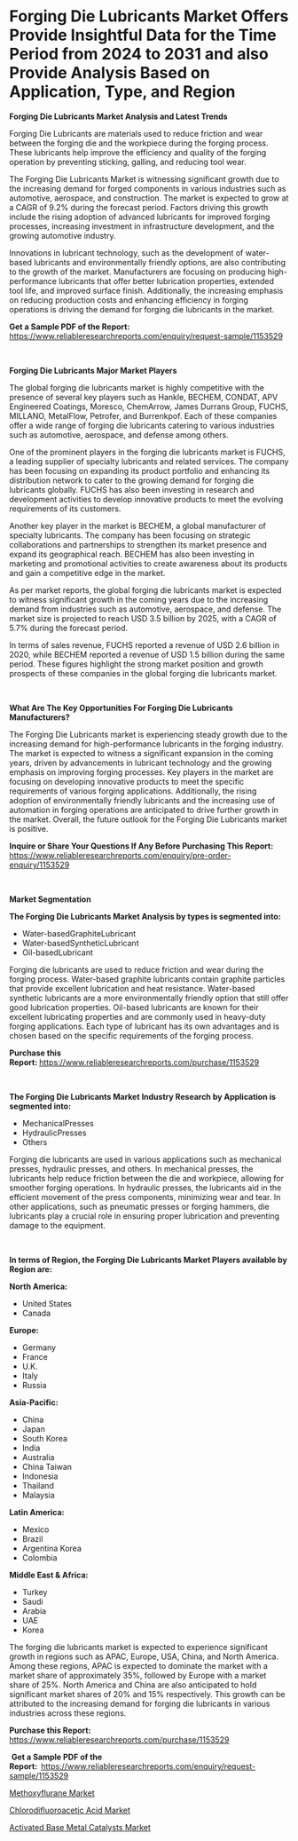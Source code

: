<p><h1>Forging Die Lubricants Market Offers Provide Insightful Data for the Time Period from 2024 to 2031 and also Provide Analysis Based on Application, Type, and Region</h1></p><p><strong>Forging Die Lubricants Market Analysis and Latest Trends</strong></p>
<p><p>Forging Die Lubricants are materials used to reduce friction and wear between the forging die and the workpiece during the forging process. These lubricants help improve the efficiency and quality of the forging operation by preventing sticking, galling, and reducing tool wear.</p><p>The Forging Die Lubricants Market is witnessing significant growth due to the increasing demand for forged components in various industries such as automotive, aerospace, and construction. The market is expected to grow at a CAGR of 9.2% during the forecast period. Factors driving this growth include the rising adoption of advanced lubricants for improved forging processes, increasing investment in infrastructure development, and the growing automotive industry.</p><p>Innovations in lubricant technology, such as the development of water-based lubricants and environmentally friendly options, are also contributing to the growth of the market. Manufacturers are focusing on producing high-performance lubricants that offer better lubrication properties, extended tool life, and improved surface finish. Additionally, the increasing emphasis on reducing production costs and enhancing efficiency in forging operations is driving the demand for forging die lubricants in the market.</p></p>
<p><strong>Get a Sample PDF of the Report:&nbsp;</strong> <a href="https://www.reliableresearchreports.com/enquiry/request-sample/1153529">https://www.reliableresearchreports.com/enquiry/request-sample/1153529</a></p>
<p>&nbsp;</p>
<p><strong>Forging Die Lubricants Major Market Players</strong></p>
<p><p>The global forging die lubricants market is highly competitive with the presence of several key players such as Hankle, BECHEM, CONDAT, APV Engineered Coatings, Moresco, ChemArrow, James Durrans Group, FUCHS, MILLANO, MetalFlow, Petrofer, and Burrenkpof. Each of these companies offer a wide range of forging die lubricants catering to various industries such as automotive, aerospace, and defense among others.</p><p>One of the prominent players in the forging die lubricants market is FUCHS, a leading supplier of specialty lubricants and related services. The company has been focusing on expanding its product portfolio and enhancing its distribution network to cater to the growing demand for forging die lubricants globally. FUCHS has also been investing in research and development activities to develop innovative products to meet the evolving requirements of its customers.</p><p>Another key player in the market is BECHEM, a global manufacturer of specialty lubricants. The company has been focusing on strategic collaborations and partnerships to strengthen its market presence and expand its geographical reach. BECHEM has also been investing in marketing and promotional activities to create awareness about its products and gain a competitive edge in the market.</p><p>As per market reports, the global forging die lubricants market is expected to witness significant growth in the coming years due to the increasing demand from industries such as automotive, aerospace, and defense. The market size is projected to reach USD 3.5 billion by 2025, with a CAGR of 5.7% during the forecast period.</p><p>In terms of sales revenue, FUCHS reported a revenue of USD 2.6 billion in 2020, while BECHEM reported a revenue of USD 1.5 billion during the same period. These figures highlight the strong market position and growth prospects of these companies in the global forging die lubricants market.</p></p>
<p>&nbsp;</p>
<p><strong>What Are The Key Opportunities For Forging Die Lubricants Manufacturers?</strong></p>
<p><p>The Forging Die Lubricants market is experiencing steady growth due to the increasing demand for high-performance lubricants in the forging industry. The market is expected to witness a significant expansion in the coming years, driven by advancements in lubricant technology and the growing emphasis on improving forging processes. Key players in the market are focusing on developing innovative products to meet the specific requirements of various forging applications. Additionally, the rising adoption of environmentally friendly lubricants and the increasing use of automation in forging operations are anticipated to drive further growth in the market. Overall, the future outlook for the Forging Die Lubricants market is positive.</p></p>
<p><strong>Inquire or Share Your Questions If Any Before Purchasing This Report:</strong> <a href="https://www.reliableresearchreports.com/enquiry/pre-order-enquiry/1153529">https://www.reliableresearchreports.com/enquiry/pre-order-enquiry/1153529</a></p>
<p>&nbsp;</p>
<p><strong>Market Segmentation</strong></p>
<p><strong>The Forging Die Lubricants Market Analysis by types is segmented into:</strong></p>
<p><ul><li>Water-basedGraphiteLubricant</li><li>Water-basedSyntheticLubricant</li><li>Oil-basedLubricant</li></ul></p>
<p><p>Forging die lubricants are used to reduce friction and wear during the forging process. Water-based graphite lubricants contain graphite particles that provide excellent lubrication and heat resistance. Water-based synthetic lubricants are a more environmentally friendly option that still offer good lubrication properties. Oil-based lubricants are known for their excellent lubricating properties and are commonly used in heavy-duty forging applications. Each type of lubricant has its own advantages and is chosen based on the specific requirements of the forging process.</p></p>
<p><strong>Purchase this Report:&nbsp;</strong><a href="https://www.reliableresearchreports.com/purchase/1153529">https://www.reliableresearchreports.com/purchase/1153529</a></p>
<p>&nbsp;</p>
<p><strong>The Forging Die Lubricants Market Industry Research by Application is segmented into:</strong></p>
<p><ul><li>MechanicalPresses</li><li>HydraulicPresses</li><li>Others</li></ul></p>
<p><p>Forging die lubricants are used in various applications such as mechanical presses, hydraulic presses, and others. In mechanical presses, the lubricants help reduce friction between the die and workpiece, allowing for smoother forging operations. In hydraulic presses, the lubricants aid in the efficient movement of the press components, minimizing wear and tear. In other applications, such as pneumatic presses or forging hammers, die lubricants play a crucial role in ensuring proper lubrication and preventing damage to the equipment.</p></p>
<p>&nbsp;</p>
<p><strong>In terms of Region, the Forging Die Lubricants Market Players available by Region are:</strong></p>
<p>
    <p> <strong> North America: </strong>
        <ul>
            <li>United States</li>
            <li>Canada</li>
        </ul>
        </p> 
    <p> <strong> Europe: </strong>
        <ul>
            <li>Germany</li>
            <li>France</li>
            <li>U.K.</li>
            <li>Italy</li>
            <li>Russia</li>
        </ul>
        </p> 
    <p> <strong> Asia-Pacific: </strong>
        <ul>
            <li>China</li>
            <li>Japan</li>
            <li>South Korea</li>
            <li>India</li>
            <li>Australia</li>
            <li>China Taiwan</li>
            <li>Indonesia</li>
            <li>Thailand</li>
            <li>Malaysia</li>
        </ul>
        </p> 
    <p> <strong> Latin America: </strong>
        <ul>
            <li>Mexico</li>
            <li>Brazil</li>
            <li>Argentina Korea</li>
            <li>Colombia</li>
        </ul>
        </p> 
    <p> <strong> Middle East & Africa: </strong>
        <ul>
            <li>Turkey</li>
            <li>Saudi</li>
            <li>Arabia</li>
            <li>UAE</li>
            <li>Korea</li>
        </ul>
    </p>
    </p>
<p><p>The forging die lubricants market is expected to experience significant growth in regions such as APAC, Europe, USA, China, and North America. Among these regions, APAC is expected to dominate the market with a market share of approximately 35%, followed by Europe with a market share of 25%. North America and China are also anticipated to hold significant market shares of 20% and 15% respectively. This growth can be attributed to the increasing demand for forging die lubricants in various industries across these regions.</p></p>
<p><strong>Purchase this Report: </strong><a href="https://www.reliableresearchreports.com/purchase/1153529">https://www.reliableresearchreports.com/purchase/1153529</a></p>
<p>&nbsp;<strong>Get a Sample PDF of the Report:&nbsp;&nbsp;</strong><a href="https://www.reliableresearchreports.com/enquiry/request-sample/1153529">https://www.reliableresearchreports.com/enquiry/request-sample/1153529</a></p>
<p><strong></strong></p>
<p><p><a href="https://view.publitas.com/reportprime-1/methoxyflurane-market-size-and-growth-market-segmentation-regional-and-country-breakdowns-and-market-trends-for-period-from-2023-2030/">Methoxyflurane Market</a></p><p><a href="https://view.publitas.com/reportprime-1/chlorodifluoroacetic-acid-market-size-and-examines-its-market-scope-with-a-primary-focus-on-growth-opportunities-and-forecasted-trends-spanning-from-2023-to-2030/">Chlorodifluoroacetic Acid Market</a></p><p><a href="https://view.publitas.com/reportprime-1/activated-base-metal-catalysts-market-size-growing-and-forecasted-for-period-from-2023-2030-and-provides-complete-market-analysis-of-this-market/">Activated Base Metal Catalysts Market</a></p></p>
